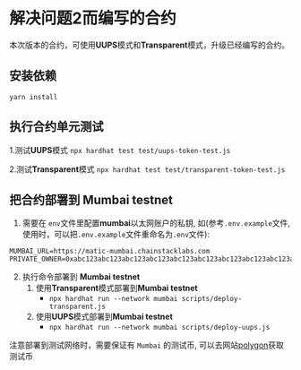 # 解决问题2而编写的合约
本次版本的合约，可使用**UUPS**模式和**Transparent**模式，升级已经编写的合约。
## 安装依赖
`yarn install`

## 执行合约单元测试
1.测试**UUPS**模式
`npx hardhat test test/uups-token-test.js`

2.测试**Transparent**模式
`npx hardhat test test/transparent-token-test.js`


## 把合约部署到 Mumbai testnet
1. 需要在 `env`文件里配置**mumbai**以太网账户的私钥, 如(参考`.env.example`文件, 使用时，可以把`.env.example`文件重命名为`.env`文件):
```text
MUMBAI_URL=https://matic-mumbai.chainstacklabs.com
PRIVATE_OWNER=0xabc123abc123abc123abc123abc123abc123abc123abc123abc123abc123abc1
```
2. 执行命令部署到 **Mumbai testnet**
    1. 使用**Transparent**模式部署到**Mumbai testnet**
         * `npx hardhat run --network mumbai scripts/deploy-transparent.js`
    2. 使用**UUPS**模式部署到**Mumbai testnet**
        * `npx hardhat run --network mumbai scripts/deploy-uups.js`
    
注意部署到测试网络时，需要保证有 `Mumbai` 的测试币, 可以去网站[polygon](https://faucet.polygon.technology/)获取测试币
